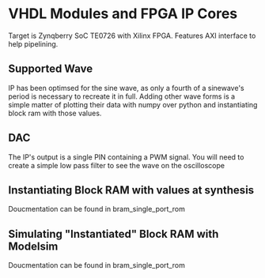 # VHDL Modules and FPGA IP Cores
Target is Zynqberry SoC TE0726 with Xilinx FPGA. Features AXI interface to help pipelining.

## Supported Wave
IP has been optimsed for the sine wave, as only a fourth of a sinewave's period is necessary to recreate it in full. Adding other wave forms is a simple matter of plotting their data with numpy over python and instantiating block ram with those values.

## DAC
The IP's output is a single PIN containing a PWM signal. You will need to create a simple low pass filter to see the wave on the oscilloscope

## Instantiating Block RAM with values at synthesis
Doucmentation can be found in bram_single_port_rom

## Simulating "Instantiated" Block RAM with Modelsim
Doucmentation can be found in bram_single_port_rom

